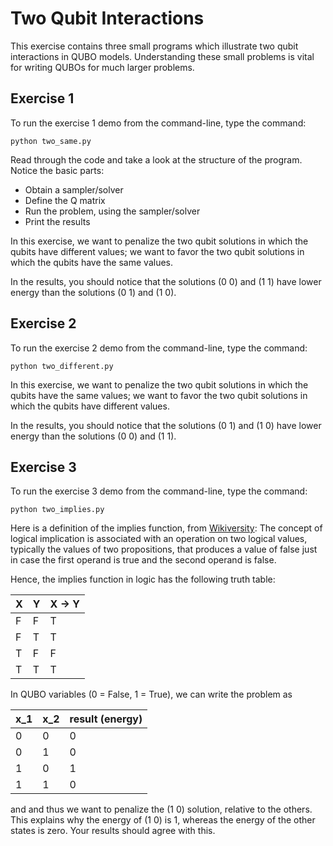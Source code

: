 # Two Qubit Interactions

This exercise contains three small programs which illustrate two qubit
interactions in QUBO models. Understanding these small problems is vital for
writing QUBOs for much larger problems.

## Exercise 1

To run the exercise 1 demo from the command-line, type the command:

```python two_same.py```

Read through the code and take a look at the
structure of the program. Notice the basic parts:

- Obtain a sampler/solver
- Define the Q matrix
- Run the problem, using the sampler/solver
- Print the results

In this exercise, we want to penalize the two qubit solutions in which the 
qubits have different values; we want to favor the two qubit solutions in 
which the qubits have the same values.

In the results, you should notice that the solutions (0 0) and (1 1) have 
lower energy than the solutions (0 1) and (1 0).

## Exercise 2 

To run the exercise 2 demo from the command-line, type the command:

```python two_different.py```

In this exercise, we want to penalize the two qubit solutions in which the 
qubits have the same values; we want to favor the two qubit solutions in 
which the qubits have different values.

In the results, you should notice that the solutions (0 1) and (1 0) have 
lower energy than the solutions (0 0) and (1 1).

## Exercise 3 

To run the exercise 3 demo from the command-line, type the command:

```python two_implies.py```

Here is a definition of the implies function, from 
[Wikiversity](https://en.wikiversity.org/wiki/Logical_implication):
The concept of logical implication is associated with an operation on two 
logical values, typically the values of two propositions, that produces a 
value of false just in case the first operand is true and the second operand
is false.

Hence, the implies function in logic has the following truth table:

| X | Y |X -> Y|
|-|-|------|
|F|F|T|
|F|T|T|
|T|F|F|
|T|T|T|

In QUBO variables (0 = False, 1 = True), we can write the problem as

|x_1|x_2|result (energy)|
|---|---|---------------|
|0|0|0|
|0|1|0|
|1|0|1|
|1|1|0|

and and thus we want to penalize the (1 0) solution, relative to the others.
This explains why the energy of (1 0) is 1, whereas the energy of the other 
states is zero.
Your results should agree with this.
